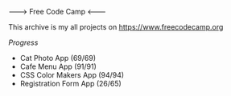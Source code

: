 ---> Free Code Camp <---

This archive is my all projects on https://www.freecodecamp.org

*Progress*

- Cat Photo App (69/69)
- Cafe Menu App (91/91)
- CSS Color Makers App (94/94)
- Registration Form App (26/65)
